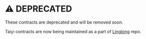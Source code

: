 # ⚠️ DEPRECATED

These contracts are deprecated and will be removed soon.

Taiyi contracts are now being maintained as a part of [Linglong](https://github.com/lu-bann/linglong) repo.
